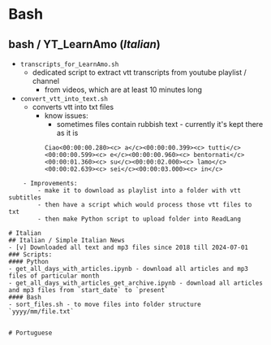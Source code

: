 # Bash
## bash / YT_LearnAmo  (*Italian*)
- `transcripts_for_LearnAmo.sh`
	- dedicated script to extract vtt transcripts from youtube playlist / channel
		- from videos, which are at least 10 minutes long
- `convert_vtt_into_text.sh`
	- converts vtt into txt files 
		- know issues:
			- sometimes files contain rubbish text - currently it's kept there as it is
			```text
			Ciao<00:00:00.280><c> a</c><00:00:00.399><c> tutti</c><00:00:00.599><c> e</c><00:00:00.960><c> bentornati</c><00:00:01.360><c> su</c><00:00:02.000><c> lamo</c><00:00:02.639><c> sei</c><00:00:03.000><c> in</c>
```
	- Improvements:
		- make it to download as playlist into a folder with vtt subtitles
		- then have a script which would process those vtt files to txt
		- then make Python script to upload folder into ReadLang

# Italian
## Italian / Simple Italian News
- [v] Downloaded all text and mp3 files since 2018 till 2024-07-01
### Scripts:
#### Python
- get_all_days_with_articles.ipynb - download all articles and mp3 files of particular month
- get_all_days_with_articles_get_archive.ipynb - download all articles and mp3 files from `start_date` to `present`
#### Bash
- sort_files.sh - to move files into folder structure  `yyyy/mm/file.txt`


# Portuguese
